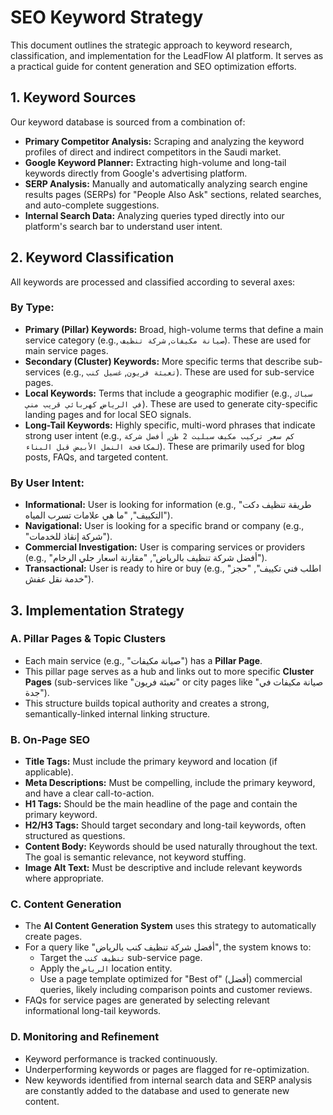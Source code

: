 # SEO Keyword Strategy

This document outlines the strategic approach to keyword research, classification, and implementation for the LeadFlow AI platform. It serves as a practical guide for content generation and SEO optimization efforts.

## 1. Keyword Sources

Our keyword database is sourced from a combination of:
-   **Primary Competitor Analysis:** Scraping and analyzing the keyword profiles of direct and indirect competitors in the Saudi market.
-   **Google Keyword Planner:** Extracting high-volume and long-tail keywords directly from Google's advertising platform.
-   **SERP Analysis:** Manually and automatically analyzing search engine results pages (SERPs) for "People Also Ask" sections, related searches, and auto-complete suggestions.
-   **Internal Search Data:** Analyzing queries typed directly into our platform's search bar to understand user intent.

## 2. Keyword Classification

All keywords are processed and classified according to several axes:

### By Type:
-   **Primary (Pillar) Keywords:** Broad, high-volume terms that define a main service category (e.g., `صيانة مكيفات`, `شركة تنظيف`). These are used for main service pages.
-   **Secondary (Cluster) Keywords:** More specific terms that describe sub-services (e.g., `تعبئة فريون`, `غسيل كنب`). These are used for sub-service pages.
-   **Local Keywords:** Terms that include a geographic modifier (e.g., `سباك في الرياض`, `كهربائي قريب مني`). These are used to generate city-specific landing pages and for local SEO signals.
-   **Long-Tail Keywords:** Highly specific, multi-word phrases that indicate strong user intent (e.g., `كم سعر تركيب مكيف سبليت 2 طن`, `أفضل شركة لمكافحة النمل الأبيض قبل البناء`). These are primarily used for blog posts, FAQs, and targeted content.

### By User Intent:
-   **Informational:** User is looking for information (e.g., "طريقة تنظيف دكت التكييف", "ما هي علامات تسرب المياه").
-   **Navigational:** User is looking for a specific brand or company (e.g., "شركة إنقاذ للخدمات").
-   **Commercial Investigation:** User is comparing services or providers (e.g., "أفضل شركة تنظيف بالرياض", "مقارنة اسعار جلي الرخام").
-   **Transactional:** User is ready to hire or buy (e.g., "اطلب فني تكييف", "حجز خدمة نقل عفش").

## 3. Implementation Strategy

### A. Pillar Pages & Topic Clusters
-   Each main service (e.g., "صيانة مكيفات") has a **Pillar Page**.
-   This pillar page serves as a hub and links out to more specific **Cluster Pages** (sub-services like "تعبئة فريون" or city pages like "صيانة مكيفات في جدة").
-   This structure builds topical authority and creates a strong, semantically-linked internal linking structure.

### B. On-Page SEO
-   **Title Tags:** Must include the primary keyword and location (if applicable).
-   **Meta Descriptions:** Must be compelling, include the primary keyword, and have a clear call-to-action.
-   **H1 Tags:** Should be the main headline of the page and contain the primary keyword.
-   **H2/H3 Tags:** Should target secondary and long-tail keywords, often structured as questions.
-   **Content Body:** Keywords should be used naturally throughout the text. The goal is semantic relevance, not keyword stuffing.
-   **Image Alt Text:** Must be descriptive and include relevant keywords where appropriate.

### C. Content Generation
-   The **AI Content Generation System** uses this strategy to automatically create pages.
-   For a query like "أفضل شركة تنظيف كنب بالرياض", the system knows to:
    -   Target the `تنظيف كنب` sub-service page.
    -   Apply the `الرياض` location entity.
    -   Use a page template optimized for "Best of" (أفضل) commercial queries, likely including comparison points and customer reviews.
-   FAQs for service pages are generated by selecting relevant informational long-tail keywords.

### D. Monitoring and Refinement
-   Keyword performance is tracked continuously.
-   Underperforming keywords or pages are flagged for re-optimization.
-   New keywords identified from internal search data and SERP analysis are constantly added to the database and used to generate new content.
